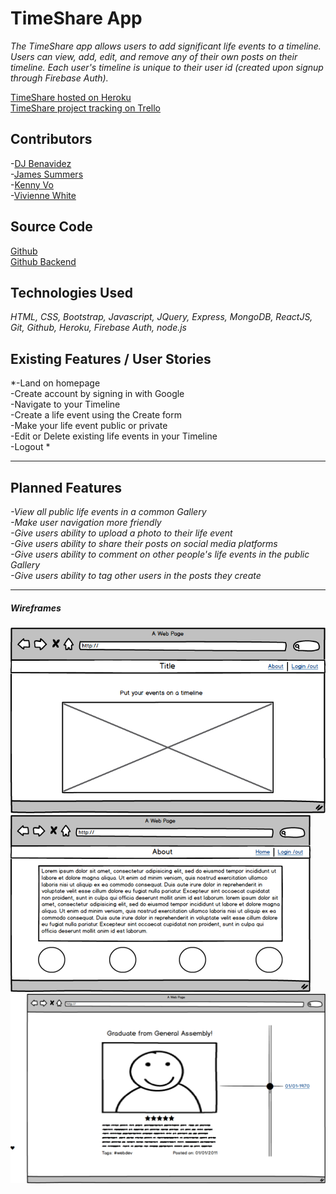 # TimeShare App

*The TimeShare app allows users to add significant life events to a timeline. Users can view, add, edit, and remove any of their own posts on their timeline. Each user's timeline is unique to their user id (created upon signup through Firebase Auth).*

[TimeShare hosted on Heroku](https://timeshare-atx.herokuapp.com/)
<br> [TimeShare project tracking on Trello](https://trello.com/b/o0HDW2hs/project-02-timeshare)

## Contributors
-[DJ Benavidez](https://github.com/DBenav27)
<br>
-[James Summers](https://github.com/jamesnsummers)
<br>
-[Kenny Vo](https://github.com/kenny-vo)
<br>
-[Vivienne White](https://github.com/Vivwhite)
<br>

## Source Code
[Github](https://github.com/wdi-atx-11/project-02)
<br>
[Github Backend](https://github.com/kenny-vo/project-02-backend)

## Technologies Used

*HTML, CSS, Bootstrap, Javascript, JQuery, Express, MongoDB, ReactJS, Git, Github, Heroku, Firebase Auth, node.js*


## Existing Features / User Stories

*-Land on homepage<br>
-Create account by signing in with Google<br>
-Navigate to your Timeline<br>
-Create a life event using the Create form<br>
-Make your life event public or private<br>
-Edit or Delete existing life events in your Timeline<br>
-Logout *

---


## Planned Features
*-View all public life events in a common Gallery<br>
-Make user navigation more friendly<br>
-Give users ability to upload a photo to their life event<br>
-Give users ability to share their posts on social media platforms<br>
-Give users ability to comment on other people's life events in the public Gallery <br>
-Give users ability to tag other users in the posts they create*

---


##### Wireframes
![landing page](/public/images/LandingPageWireframe.png)
![About Page](/public/images/AboutPageWireframe.png)
![Timeline Page](/public/images/TimelineWireframe.png)
